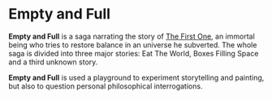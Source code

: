 # Empty and Full

**Empty and Full** is a saga narrating the story of [The First One](#the-first-one), an immortal being who tries to restore balance in an universe he subverted. The whole saga is divided into three major stories: Eat The World, Boxes Filling Space and a third unknown story.

**Empty and Full** is used a playground to experiment storytelling and painting, but also to question personal philosophical interrogations.
